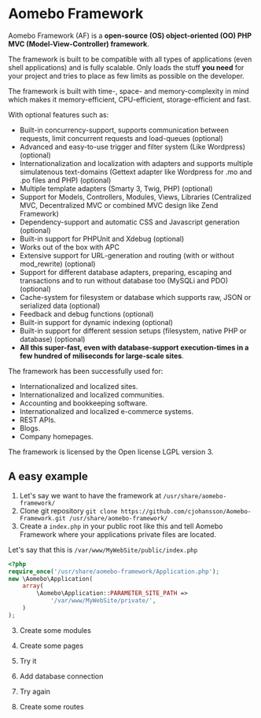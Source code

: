 # Aomebo Framework

Aomebo Framework (AF) is a **open-source (OS) object-oriented (OO) PHP MVC (Model-View-Controller) framework**.

The framework is built to be compatible with all types of applications (even shell applications) and is fully scalable.
Only loads the stuff **you need** for your project and tries to place as few limits as possible on the developer.

The framework is built with time-, space- and memory-complexity in mind which makes it memory-efficient, CPU-efficient, storage-efficient and fast.

With optional features such as:

* Built-in concurrency-support, supports communication between requests, limit concurrent requests and load-queues (optional)
* Advanced and easy-to-use trigger and filter system (Like Wordpress) (optional)
* Internationalization and localization with adapters and supports multiple simulatenous text-domains (Gettext adapter like Wordpress for .mo and .po files and PHP) (optional)
* Multiple template adapters (Smarty 3, Twig, PHP) (optional)
* Support for Models, Controllers, Modules, Views, Libraries (Centralized MVC, Decentralized MVC or combined MVC design like Zend Framework)
* Dependency-support and automatic CSS and Javascript generation (optional)
* Built-in support for PHPUnit and Xdebug (optional)
* Works out of the box with APC
* Extensive support for URL-generation and routing (with or without mod_rewrite) (optional)
* Support for different database adapters, preparing, escaping and transactions and to run without database too (MySQLi and PDO) (optional)
* Cache-system for filesystem or database which supports raw, JSON or serialized data (optional)
* Feedback and debug functions (optional)
* Built-in support for dynamic indexing (optional)
* Built-in support for different session setups (filesystem, native PHP or database) (optional)
* **All this super-fast, even with database-support execution-times in a few hundred of miliseconds for large-scale sites**.

The framework has been successfully used for:

* Internationalized and localized sites.
* Internationalized and localized communities.
* Accounting and bookkeeping software.
* Internationalized and localized e-commerce systems.
* REST APIs.
* Blogs.
* Company homepages.

The framework is licensed by the Open license LGPL version 3.

## A easy example

1. Let's say we want to have the framework at `/usr/share/aomebo-framework/`
1. Clone git repository `git clone https://github.com/cjohansson/Aomebo-Framework.git /usr/share/aomebo-framework/`
2. Create a `index.php` in your public root like this and tell Aomebo Framework where your applications private files are located.

Let's say that this is `/var/www/MyWebSite/public/index.php`
``` php
<?php
require_once('/usr/share/aomebo-framework/Application.php');
new \Aomebo\Application(
    array(
        \Aomebo\Application::PARAMETER_SITE_PATH =>
            '/var/www/MyWebSite/private/',
    )
);
```

3. Create some modules

4. Create some pages

5. Try it

6. Add database connection

7. Try again

8. Create some routes
